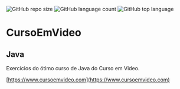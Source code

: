 ![GitHub repo size](https://img.shields.io/github/repo-size/otavioeiji/CursoEmVideo-Java)
![GitHub language count](https://img.shields.io/github/languages/count/otavioeiji/CursoEmVideo-Java)
![GitHub top language](https://img.shields.io/github/languages/top/otavioeiji/CursoEmVideo-Java)
# CursoEmVideo
## Java

Exercícios do ótimo curso de Java do Curso em Video.

[https://www.cursoemvideo.com](https://www.cursoemvideo.com)
